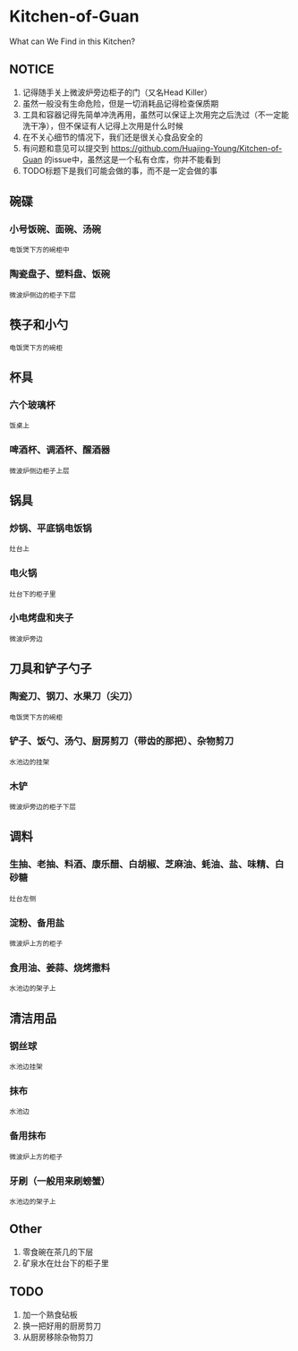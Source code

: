 # Kitchen-of-Guan
What can We Find in this Kitchen?

## NOTICE
1. 记得随手关上微波炉旁边柜子的门（又名Head Killer）
2. 虽然一般没有生命危险，但是一切消耗品记得检查保质期
3. 工具和容器记得先简单冲洗再用，虽然可以保证上次用完之后洗过（不一定能洗干净），但不保证有人记得上次用是什么时候
4. 在不关心细节的情况下，我们还是很关心食品安全的
5. 有问题和意见可以提交到 https://github.com/Huajing-Young/Kitchen-of-Guan 的issue中，虽然这是一个私有仓库，你并不能看到
6. TODO标题下是我们可能会做的事，而不是一定会做的事

## 碗碟
  ### 小号饭碗、面碗、汤碗     
    电饭煲下方的碗柜中
  ### 陶瓷盘子、塑料盘、饭碗
    微波炉侧边的柜子下层

## 筷子和小勺
    电饭煲下方的碗柜

## 杯具
  ### 六个玻璃杯             
    饭桌上
  ### 啤酒杯、调酒杯、醒酒器  
    微波炉侧边柜子上层

## 锅具
  ### 炒锅、平底锅电饭锅  
    灶台上
  ### 电火锅             
    灶台下的柜子里
  ### 小电烤盘和夹子      
    微波炉旁边

## 刀具和铲子勺子
  ### 陶瓷刀、钢刀、水果刀（尖刀）  
    电饭煲下方的碗柜
  ### 铲子、饭勺、汤勺、厨房剪刀（带齿的那把）、杂物剪刀  	
    水池边的挂架
  ### 木铲 
    微波炉旁边的柜子下层

## 调料
  ### 生抽、老抽、料酒、康乐醋、白胡椒、芝麻油、蚝油、盐、味精、白砂糖		
    灶台左侧
  ### 淀粉、备用盐                                             	
    微波炉上方的柜子
  ### 食用油、姜蒜、烧烤撒料       
    水池边的架子上

## 清洁用品
  ### 钢丝球 
    水池边挂架
  ### 抹布	 
    水池边
  ### 备用抹布 
    微波炉上方的柜子
  ### 牙刷（一般用来刷螃蟹） 
    水池边的架子上

## Other
1. 零食碗在茶几的下层
2. 矿泉水在灶台下的柜子里

## TODO
1. 加一个熟食砧板
2. 换一把好用的厨房剪刀
3. 从厨房移除杂物剪刀

